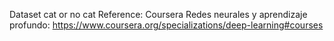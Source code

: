 Dataset cat or no cat 
Reference: Coursera 
Redes neurales y aprendizaje profundo:
 https://www.coursera.org/specializations/deep-learning#courses
